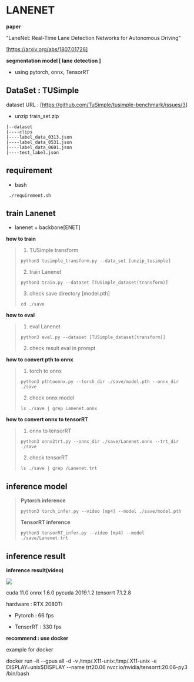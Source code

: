 # LANENET 

**paper**

"LaneNet: Real-Time Lane Detection Networks for Autonomous Driving"


[https://arxiv.org/abs/1807.01726]

**segmentation model [ lane detection ]**
- using pytorch, onnx, TensorRT

## DataSet : TUSimple

dataset URL : [https://github.com/TuSimple/tusimple-benchmark/issues/3]
- unzip train_set.zip

```
|--dataset
|----clips
|----label_data_0313.json
|----label_data_0531.json
|----label_data_0601.json
|----test_label.json
```
## requirement ##
- bash

```shell
 ./requirement.sh
```

## train Lanenet

- lanenet + backbone[ENET]


**how to train**
> 1. TUSimple transform
> ```shell
> python3 tusimple_transform.py --data_set [unzip_tusimple]
> ```
> 2. train Lanenet
> ```shell
> python3 train.py --dataset [TUSimple_dataset(transform)]
> ```
> 3. check save directory [model.pth]
> ```shell
> cd ./save
> ```
>

**how to eval**
> 1. eval Lanenet
> ```shell
> python3 evel.py --dataset [TUSimple_dataset(transform)]
> ```
> 2. check result eval in prompt
>

**how to convert pth to onnx**
> 1. torch to onnx
> ```shell
> python3 pthtoonnx.py --torch_dir ./save/model.pth --onnx_dir ./save
> ```
>
> 2. check onnx model
> ```shell
> ls ./save | grep Lanenet.onnx
> ```
> 

**how to convert onnx to tensorRT**
> 1. onnx to tensorRT
> ```shell
> python3 onnx2trt.py --onnx_dir ./save/Lanenet.onnx --trt_dir ./save
> ```
> 2. check tensorRT
> ```shell
> ls ./save | grep /Lanenet.trt
> ```

## inference model
> **Pytorch inference**
> ```shell
> python3 torch_infer.py --video [mp4] --model ./save/model.pth
> ```
>
>
> **TensorRT inference**
> ```shell
> python3 tensorRT_infer.py --video [mp4] --model ./save/Lanenet.trt
> ```

## inference result

**inference result(video)**

<img width="{100%}" src="https://user-images.githubusercontent.com/67589849/147845566-3577e219-feaa-450d-be32-b9a60d99c84f.gif"/>


cuda 11.0
onnx 1.6.0
pycuda 2019.1.2
tensorrt 7.1.2.8

hardware : RTX 2080Ti

- Pytorch : 66 fps

- TensorRT : 330 fps

**recommend : use docker**

example for docker 

docker run -it --gpus all -d -v /tmp/.X11-unix:/tmp/.X11-unix -e DISPLAY=unix$DISPLAY --name trt20.06 nvcr.io/nvidia/tensorrt:20.06-py3 /bin/bash
